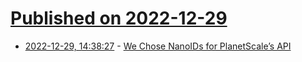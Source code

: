 # [Published on 2022-12-29](index.md)

* [2022-12-29, 14:38:27](https://news.ycombinator.com/item?id=34172989) - [We Chose NanoIDs for PlanetScale’s API](https://planetscale.com/blog/why-we-chose-nanoids-for-planetscales-api)
